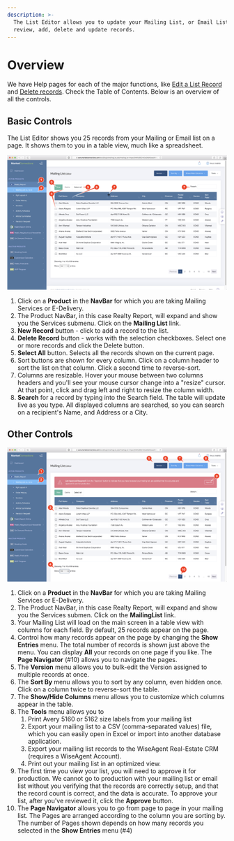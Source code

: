 ```yaml
---
description: >-
  The List Editor allows you to update your Mailing List, or Email List. You can
  review, add, delete and update records.
---
```


# Overview

We have Help pages for each of the major functions, like [Edit a List Record](edit-a-list-record.md) and [Delete records](delete-one-or-more-records.md). Check the Table of Contents. Below is an overview of all the controls.

## Basic Controls

The List Editor shows you 25 records from your Mailing or Email list on a page. It shows them to you in a table view, much like a spreadsheet.

![](../.gitbook/assets/market-connections-ocs3-or-mailing-list-editor-basics.png)

1. Click on a **Product** in the **NavBar** for which you are taking Mailing Services or E-Delivery.
2. The Product NavBar, in this case Realty Report, will expand and show you the Services submenu.  Click on the **Mailing List** link. 
3. **New Record** button - click to add a record to the list.
4. **Delete Record** button - works with the selection checkboxes. Select one or more records and click the Delete button.
5. **Select All** button. Selects all the records shown on the current page.
6. Sort buttons are shown for every column.  Click on a column header to sort the list on that column. Click a second time to reverse-sort.
7. Columns are resizable. Hover your mouse between two columns headers and you'll see your mouse cursor change into a "resize" cursor. At that point, click and drag left and right to resize the column width.
8. **Search** for a record by typing into the Search field. The table will update live as you type.  All displayed columns are searched, so you can search on a recipient's Name, and Address or a City.

## Other Controls

![](../.gitbook/assets/market-connections-ocs3-or-mailing-list-editor-overview.png)

1. Click on a **Product** in the **NavBar** for which you are taking Mailing Services or E-Delivery.
2. The Product NavBar, in this case Realty Report, will expand and show you the Services submen.  Click on the **MailingList** link. 
3. Your Mailing List will load on the main screen in a table view with columns for each field. By default, 25 records appear on the page.
4. Control how many records appear on the page by changing the **Show Entries** menu. The total number of records is shown just above the menu. You can display **All** your records on one page if you like. The **Page Navigator** \(\#10\) allows you to navigate the pages.
5. The **Version** menu allows you to bulk-edit the Version assigned to multiple records at once.
6. The **Sort By** menu allows you to sort by any column, even hidden once. Click on a column twice to reverse-sort the table.
7. The **Show/Hide Columns** menu allows you to customize which columns appear in the table.
8. The **Tools** menu allows you to 
   1. Print Avery 5160 or 5162 size labels from your mailing list
   2. Export your mailing list to a CSV \(comma-separated values\) file, which you can easily open in Excel or import into another database application.
   3. Export your mailing list records to the WiseAgent Real-Estate CRM \(requires a WiseAgent Account\).
   4. Print out your mailing list in an optimized view.
9. The first time you view your list, you will need to approve it for production.  We cannot go to production with your mailing list or email list without you verifying that the records are correctly setup, and that the record count is correct, and the data is accurate. To approve your list, after you've reviewed it, click the **Approve** button.
10. The **Page Navigator** allows you to go from page to page in your mailing list. The Pages are arranged according to the column you are sorting by. The number of Pages shown depends on how many records you selected in the **Show Entries** menu \(\#4\)

